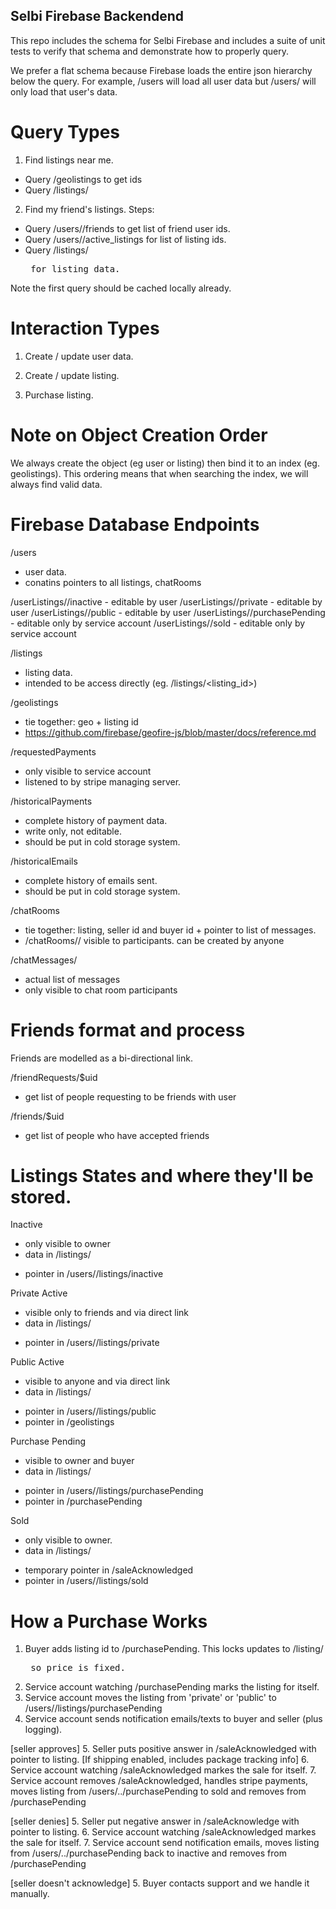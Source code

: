 Selbi Firebase Backendend
-------------------------
This repo includes the schema for Selbi Firebase and includes a suite of unit tests to verify that
schema and demonstrate how to properly query.

We prefer a flat schema because Firebase loads the entire json hierarchy below the query. For
example, /users will load all user data but /users/<uid> will only load that user's data.


Query Types
===========
1. Find listings near me.
- Query /geolistings to get ids
- Query /listings/<listing id>


2. Find my friend's listings.
Steps:
- Query /users/<uid>/friends to get list of friend user ids.
- Query /users/<friend uid>/active_listings for list of listing ids.
- Query /listings/<listing id> for listing data.

Note the first query should be cached locally already.


Interaction Types
=================
1. Create / update user data.

2. Create / update listing.

3. Purchase listing.


Note on Object Creation Order
============================
We always create the object (eg user or listing) then bind it to an index (eg. geolistings). This
ordering means that when searching the index, we will always find valid data.


Firebase Database Endpoints
===========================

/users
- user data.
- conatins pointers to all listings, chatRooms


/userListings/<uid>/inactive - editable by user
/userListings/<uid>/private - editable by user
/userListings/<uid>/public - editable by user
/userListings/<uid>/purchasePending - editable only by service account
/userListings/<uid>/sold - editable only by service account

/listings
- listing data.
- intended to be access directly (eg. /listings/<listing_id>)

/geolistings
- tie together: geo + listing id
- https://github.com/firebase/geofire-js/blob/master/docs/reference.md

/requestedPayments
- only visible to service account
- listened to by stripe managing server.

/historicalPayments
- complete history of payment data.
- write only, not editable.
- should be put in cold storage system.

/historicalEmails
- complete history of emails sent.
- should be put in cold storage system.

/chatRooms
- tie together: listing, seller id and buyer id + pointer to list of messages.
- /chatRooms/<id>/ visible to participants. can be created by anyone

/chatMessages/<room id>
- actual list of messages
- only visible to chat room participants


Friends format and process
==========================
Friends are modelled as a bi-directional link.

/friendRequests/$uid
- get list of people requesting to be friends with user

/friends/$uid
- get list of people who have accepted friends



Listings States and where they'll be stored.
===========================================

Inactive
- only visible to owner
- data in /listings/<listing id>
- pointer in /users/<uid>/listings/inactive

Private Active
- visible only to friends and via direct link
- data in /listings/<listing id>
- pointer in /users/<uid>/listings/private

Public Active
- visible to anyone and via direct link
- data in /listings/<listing id>
- pointer in /users/<uid>/listings/public
- pointer in /geolistings

Purchase Pending
- visible to owner and buyer
- data in /listings/<listing id>
- pointer in /users/<uid>/listings/purchasePending
- pointer in /purchasePending

Sold
- only visible to owner.
- data in /listings/<listing id>
- temporary pointer in /saleAcknowledged
- pointer in /users/<uid>/listings/sold



How a Purchase Works
====================
1. Buyer adds listing id to /purchasePending. This locks updates to /listing/<listing id> so price is fixed.
2. Service account watching /purchasePending marks the listing for itself.
3. Service account moves the listing from 'private' or 'public' to /users/<seller id>/listings/purchasePending
4. Service account sends notification emails/texts to buyer and seller (plus logging).

[seller approves]
5. Seller puts positive answer in /saleAcknowledged with pointer to listing. [If shipping enabled, includes package tracking info]
6. Service account watching /saleAcknowledged markes the sale for itself.
7. Service account removes /saleAcknowledged, handles stripe payments, moves listing from /users/../purchasePending to sold and removes from /purchasePending

[seller denies]
5. Seller put negative answer in /saleAcknowledge with pointer to listing.
6. Service account watching /saleAcknowledged markes the sale for itself.
7. Service account send notification emails, moves listing from /users/../purchasePending back to inactive and removes from /purchasePending

[seller doesn't acknowledge]
5. Buyer contacts support and we handle it manually.